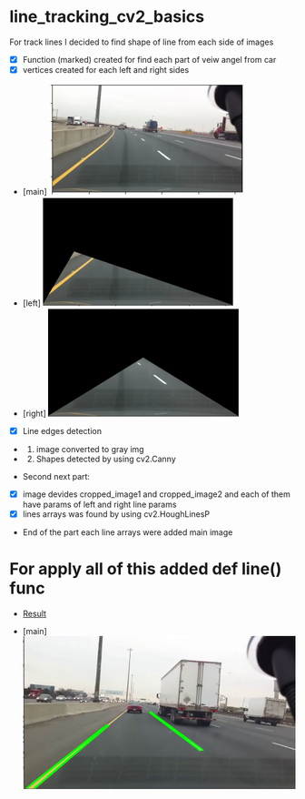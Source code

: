 # line_tracking_cv2_basics

For track lines I decided to find shape of line from each side of images 

- [x] Function (marked) created for find each part of veiw angel from car
- [X] vertices created for each left and right sides
- [main] ![](https://github.com/tural327/line_tracking_cv2_basics/blob/main/main.png)
- [left] ![](https://github.com/tural327/line_tracking_cv2_basics/blob/main/left.png)
- [right] ![](https://github.com/tural327/line_tracking_cv2_basics/blob/main/right.png)
- [x] Line edges detection
- 1. image converted to gray img
- 2. Shapes detected by using cv2.Canny
* Second next part:
- [x] image devides cropped_image1 and cropped_image2 and each of them have params of left and right line params
- [X]  lines arrays was found by using cv2.HoughLinesP
* End of the part each line arrays were added main image

# For apply all of this added def line() func
* [Result](https://www.linkedin.com/feed/update/urn:li:ugcPost:6790387384916750336/)

- [main] ![](https://github.com/tural327/line_tracking_cv2_basics/blob/main/res_project.png)
